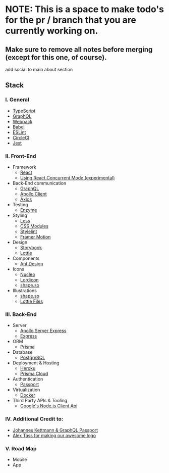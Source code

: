# NOTE: This is a space to make todo's for the pr / branch that you are currently working on. 
Make sure to remove all notes before merging (except for this one, of course).
----------------------------------------------------------------------------------------------------

add social to main about section

## Stack

### I. General

* [TypeScript](https://www.typescriptlang.org/)
* [GraphQL](https://graphql.org/)
* [Webpack](https://webpack.js.org)
* [Babel](https://babeljs.io)
* [ESLint](https://eslint.org)
* [CircleCI](https://circleci.com)
* [Jest](https://jestjs.io)

### II. Front-End

* Framework
  * [React](https://reactjs.org)
  * [Using React Concurrent Mode (experimental)](https://reactjs.org/docs/concurrent-mode-intro.html)
* Back-End communication
  * [GraphQL](https://graphql.org/)
  * [Apollo Client](https://www.apollographql.com/docs/react/)
  * [Axios](https://github.com/axios/axios)
* Testing  
  * [Enzyme](https://airbnb.io/enzyme/)
* Styling
  * [Less](http://lesscss.org/)
  * [CSS Modules](https://github.com/css-modules/css-modules)
  * [Stylelint](https://stylelint.io/)
  * [Framer Motion](https://www.framer.com/motion/)
* Design
  * [Storybook](https://storybook.js.org)
  * [Lottie](https://airbnb.io/lottie/#/)
* Components
  * [Ant Design](https://ant.design/)
* Icons  
  * [Nucleo](https://nucleoapp.com/)
  * [Lordicon](https://lordicon.com/)
  * [shape.so](https://shape.so/)
* Illustrations
  * [shape.so](https://shape.so/)
  * [Lottie Files](https://lottiefiles.com/)
  
### III. Back-End

* Server
  * [Apollo Server Express](https://www.apollographql.com/docs/apollo-server/v1/servers/express/)
  * [Express](https://expressjs.com/)
* ORM
  * [Prisma](https://www.prisma.io/)
* Database  
  * [PostgreSQL](https://www.postgresql.org/)
* Deployment & Hosting
  * [Heroku](https://www.heroku.com/)
  * [Prisma Cloud](https://www.prisma.io/cloud)
* Authentication
  * [Passport](http://www.passportjs.org/)
* Virtualization
  * [Docker](https://www.docker.com/)
* Third Party APIs & Tooling  
  * [Google's Node.js Client Api](https://github.com/googleapis/google-api-nodejs-client#google-apis-nodejs-client)

### IV. Additional Credit to:
* [Johannes Kettmann & GraphQL Passport](https://github.com/jkettmann/graphql-passport)
* [Alex Tass for making our awesome logo](https://alextass.com/)

### V. Road Map

* Mobile
* App
